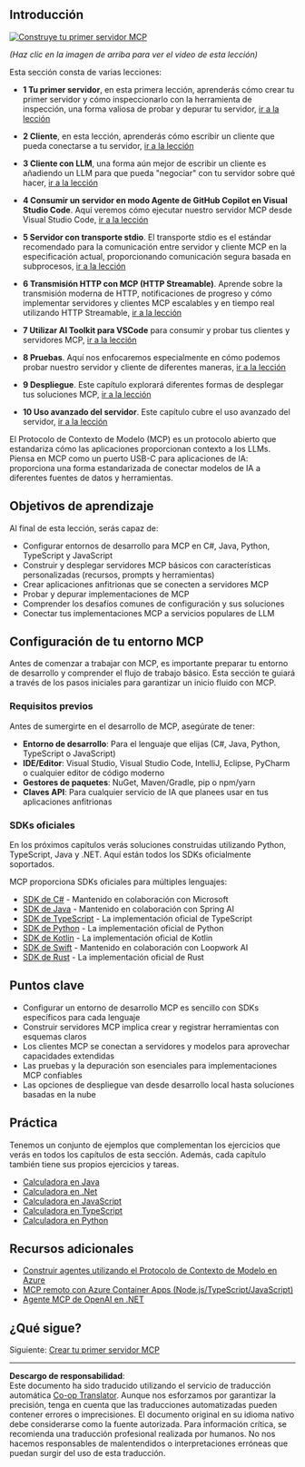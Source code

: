 <!--
CO_OP_TRANSLATOR_METADATA:
{
  "original_hash": "94b861de00829c34912ac36140f6183e",
  "translation_date": "2025-10-06T13:17:39+00:00",
  "source_file": "03-GettingStarted/README.md",
  "language_code": "es"
}
-->
## Introducción  

[![Construye tu primer servidor MCP](../../../translated_images/04.0ea920069efd979a0b2dad51e72c1df7ead9c57b3305796068a6cee1f0dd6674.es.png)](https://youtu.be/sNDZO9N4m9Y)

_(Haz clic en la imagen de arriba para ver el video de esta lección)_

Esta sección consta de varias lecciones:

- **1 Tu primer servidor**, en esta primera lección, aprenderás cómo crear tu primer servidor y cómo inspeccionarlo con la herramienta de inspección, una forma valiosa de probar y depurar tu servidor, [ir a la lección](01-first-server/README.md)

- **2 Cliente**, en esta lección, aprenderás cómo escribir un cliente que pueda conectarse a tu servidor, [ir a la lección](02-client/README.md)

- **3 Cliente con LLM**, una forma aún mejor de escribir un cliente es añadiendo un LLM para que pueda "negociar" con tu servidor sobre qué hacer, [ir a la lección](03-llm-client/README.md)

- **4 Consumir un servidor en modo Agente de GitHub Copilot en Visual Studio Code**. Aquí veremos cómo ejecutar nuestro servidor MCP desde Visual Studio Code, [ir a la lección](04-vscode/README.md)

- **5 Servidor con transporte stdio**. El transporte stdio es el estándar recomendado para la comunicación entre servidor y cliente MCP en la especificación actual, proporcionando comunicación segura basada en subprocesos, [ir a la lección](05-stdio-server/README.md)

- **6 Transmisión HTTP con MCP (HTTP Streamable)**. Aprende sobre la transmisión moderna de HTTP, notificaciones de progreso y cómo implementar servidores y clientes MCP escalables y en tiempo real utilizando HTTP Streamable, [ir a la lección](06-http-streaming/README.md)

- **7 Utilizar AI Toolkit para VSCode** para consumir y probar tus clientes y servidores MCP, [ir a la lección](07-aitk/README.md)

- **8 Pruebas**. Aquí nos enfocaremos especialmente en cómo podemos probar nuestro servidor y cliente de diferentes maneras, [ir a la lección](08-testing/README.md)

- **9 Despliegue**. Este capítulo explorará diferentes formas de desplegar tus soluciones MCP, [ir a la lección](09-deployment/README.md)

- **10 Uso avanzado del servidor**. Este capítulo cubre el uso avanzado del servidor, [ir a la lección](./10-advanced/README.md)

El Protocolo de Contexto de Modelo (MCP) es un protocolo abierto que estandariza cómo las aplicaciones proporcionan contexto a los LLMs. Piensa en MCP como un puerto USB-C para aplicaciones de IA: proporciona una forma estandarizada de conectar modelos de IA a diferentes fuentes de datos y herramientas.

## Objetivos de aprendizaje

Al final de esta lección, serás capaz de:

- Configurar entornos de desarrollo para MCP en C#, Java, Python, TypeScript y JavaScript
- Construir y desplegar servidores MCP básicos con características personalizadas (recursos, prompts y herramientas)
- Crear aplicaciones anfitrionas que se conecten a servidores MCP
- Probar y depurar implementaciones de MCP
- Comprender los desafíos comunes de configuración y sus soluciones
- Conectar tus implementaciones MCP a servicios populares de LLM

## Configuración de tu entorno MCP

Antes de comenzar a trabajar con MCP, es importante preparar tu entorno de desarrollo y comprender el flujo de trabajo básico. Esta sección te guiará a través de los pasos iniciales para garantizar un inicio fluido con MCP.

### Requisitos previos

Antes de sumergirte en el desarrollo de MCP, asegúrate de tener:

- **Entorno de desarrollo**: Para el lenguaje que elijas (C#, Java, Python, TypeScript o JavaScript)
- **IDE/Editor**: Visual Studio, Visual Studio Code, IntelliJ, Eclipse, PyCharm o cualquier editor de código moderno
- **Gestores de paquetes**: NuGet, Maven/Gradle, pip o npm/yarn
- **Claves API**: Para cualquier servicio de IA que planees usar en tus aplicaciones anfitrionas

### SDKs oficiales

En los próximos capítulos verás soluciones construidas utilizando Python, TypeScript, Java y .NET. Aquí están todos los SDKs oficialmente soportados.

MCP proporciona SDKs oficiales para múltiples lenguajes:
- [SDK de C#](https://github.com/modelcontextprotocol/csharp-sdk) - Mantenido en colaboración con Microsoft
- [SDK de Java](https://github.com/modelcontextprotocol/java-sdk) - Mantenido en colaboración con Spring AI
- [SDK de TypeScript](https://github.com/modelcontextprotocol/typescript-sdk) - La implementación oficial de TypeScript
- [SDK de Python](https://github.com/modelcontextprotocol/python-sdk) - La implementación oficial de Python
- [SDK de Kotlin](https://github.com/modelcontextprotocol/kotlin-sdk) - La implementación oficial de Kotlin
- [SDK de Swift](https://github.com/modelcontextprotocol/swift-sdk) - Mantenido en colaboración con Loopwork AI
- [SDK de Rust](https://github.com/modelcontextprotocol/rust-sdk) - La implementación oficial de Rust

## Puntos clave

- Configurar un entorno de desarrollo MCP es sencillo con SDKs específicos para cada lenguaje
- Construir servidores MCP implica crear y registrar herramientas con esquemas claros
- Los clientes MCP se conectan a servidores y modelos para aprovechar capacidades extendidas
- Las pruebas y la depuración son esenciales para implementaciones MCP confiables
- Las opciones de despliegue van desde desarrollo local hasta soluciones basadas en la nube

## Práctica

Tenemos un conjunto de ejemplos que complementan los ejercicios que verás en todos los capítulos de esta sección. Además, cada capítulo también tiene sus propios ejercicios y tareas.

- [Calculadora en Java](./samples/java/calculator/README.md)
- [Calculadora en .Net](../../../03-GettingStarted/samples/csharp)
- [Calculadora en JavaScript](./samples/javascript/README.md)
- [Calculadora en TypeScript](./samples/typescript/README.md)
- [Calculadora en Python](../../../03-GettingStarted/samples/python)

## Recursos adicionales

- [Construir agentes utilizando el Protocolo de Contexto de Modelo en Azure](https://learn.microsoft.com/azure/developer/ai/intro-agents-mcp)
- [MCP remoto con Azure Container Apps (Node.js/TypeScript/JavaScript)](https://learn.microsoft.com/samples/azure-samples/mcp-container-ts/mcp-container-ts/)
- [Agente MCP de OpenAI en .NET](https://learn.microsoft.com/samples/azure-samples/openai-mcp-agent-dotnet/openai-mcp-agent-dotnet/)

## ¿Qué sigue?

Siguiente: [Crear tu primer servidor MCP](01-first-server/README.md)

---

**Descargo de responsabilidad**:  
Este documento ha sido traducido utilizando el servicio de traducción automática [Co-op Translator](https://github.com/Azure/co-op-translator). Aunque nos esforzamos por garantizar la precisión, tenga en cuenta que las traducciones automatizadas pueden contener errores o imprecisiones. El documento original en su idioma nativo debe considerarse como la fuente autorizada. Para información crítica, se recomienda una traducción profesional realizada por humanos. No nos hacemos responsables de malentendidos o interpretaciones erróneas que puedan surgir del uso de esta traducción.